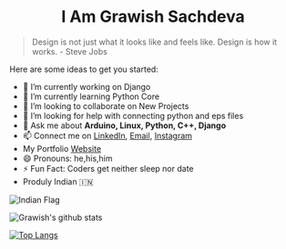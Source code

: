<h1 align="center">I Am Grawish Sachdeva</h1>

>Design is not just what it looks like
>and feels like. Design is how it works.
>     - Steve Jobs

<!--
**grawish/grawish** is a ✨ _special_ ✨ repository because its `README.md` (this file) appears on your GitHub profile.
-->

Here are some ideas to get you started:

- 🔭 I’m currently working on Django
- 🌱 I’m currently learning Python Core
- 👯 I’m looking to collaborate on New Projects
- 🤔 I’m looking for help with connecting python and eps files
- 💬 Ask me about **Arduino, Linux, Python, C++, Django**
- 📫 Connect me on [LinkedIn](https://www.linkedin.com/in/grawish-sachdeva-a11b9218a), [Email](mailto:grawish06@gmail.com), [Instagram](https://instagram.com/unpaired_electron_786)
- My Portfolio [Website](https://grawishh.tk)
- 😄 Pronouns: he,his,him
- ⚡ Fun Fact: Coders get neither sleep nor date
- Produly Indian 🇮🇳

![Indian Flag](https://acegif.com/wp-content/uploads/indian-flag-15.gif)

![Grawish's github stats](https://github-readme-stats.vercel.app/api?username=grawish&&show_icons=true&title_color=88c0d0&icon_color=a3be8c&text_color=888888&bg_color=111111)


[![Top Langs](https://github-readme-stats.vercel.app/api/top-langs/?username=grawish&&show_icons=true&title_color=88c0d0&icon_color=a3be8c&text_color=888888&bg_color=111111)](https://github.com/grawish/github-readme-stats&&show_icons=true&title_color=88c0d0&icon_color=a3be8c&text_color=888888&bg_color=111111)
